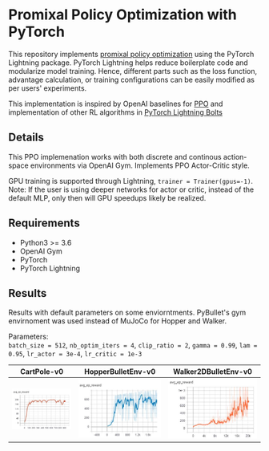 # Promixal Policy Optimization with PyTorch  
This repository implements [promixal policy optimization](https://arxiv.org/abs/1707.06347) using the PyTorch Lightning package. PyTorch Lightning helps reduce boilerplate code and modularize model training. Hence, different parts such as the loss function, advantage calculation, or training configurations can be easily modified as per users' experiments. 

This implementation is inspired by OpenAI baselines for [PPO](https://github.com/openai/baselines/tree/master/baselines/ppo2) and implementation 
of other RL algorithms in [PyTorch Lightning Bolts](https://github.com/PyTorchLightning/pytorch-lightning-bolts/)

## Details 
This PPO implemenation works with both discrete and continous action-space environments via OpenAI Gym. Implements PPO Actor-Critic style. 

GPU training is supported through Lightning, `trainer = Trainer(gpus=-1)`. Note: If the user is using deeper networks for actor or critic, instead of the default MLP, only then will GPU speedups likely be realized.  

## Requirements 
* Python3 >= 3.6 
* OpenAI Gym 
* PyTorch
* PyTorch Lightning 

## Results 
Results with default parameters on some enviorntments. PyBullet's gym envirnoment was used instead of MuJoCo for Hopper and Walker. 

Parameters:  
`batch_size = 512`, `nb_optim_iters = 4`, `clip_ratio = 2`, `gamma = 0.99`, 
`lam = 0.95`, `lr_actor = 3e-4`, `lr_critic = 1e-3`

| CartPole-v0    | HopperBulletEnv-v0 | Walker2DBulletEnv-v0 |
| -------------- | -------------- | -------------- |  
| ![](results/CartPole-v0.JPG) | ![](results/HopperBulletEnv-v0.JPG) | ![](results/Walker2DBulletEnv-v0.JPG) |
